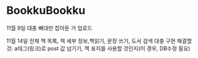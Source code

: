 # BookkuBookku

11월 9일 대충 뼈대만 잡아둔 거 업로드

11월 14일  전체 책 목록, 책 세부 정보,책읽기, 문장 쓰기, 도서 검색 대충 구현
  해결할 것: a태그(링크)로 post 값 넘기기, 책 표지를 사용할 것인지(이 경우, DB수정 필요)
